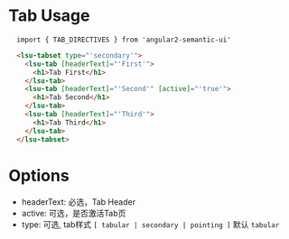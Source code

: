 # Tab Usage

```typesctript
  import { TAB_DIRECTIVES } from 'angular2-semantic-ui'
```
```html
  <lsu-tabset type="'secondary'">
    <lsu-tab [headerText]="'First'">
      <h1>Tab First</h1>
    </lsu-tab>
    <lsu-tab [headerText]="'Second'" [active]="'true'">
      <h1>Tab Second</h1>
    </lsu-tab>
    <lsu-tab [headerText]="'Third'">
      <h1>Tab Third</h1>
    </lsu-tab>
  </lsu-tabset>
```

# Options
- headerText: 必选，Tab Header
- active: 可选，是否激活Tab页
- type: 可选, tab样式 `[ tabular | secondary | pointing ]` 默认 `tabular`